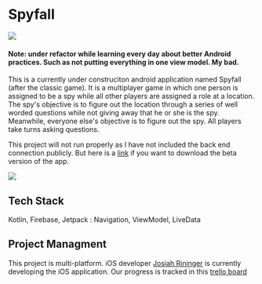 # Spyfall

![](https://firebasestorage.googleapis.com/v0/b/github-images.appspot.com/o/Artboard%20%E2%80%93%201.jpg?alt=media&token=c07e6747-6fe3-4083-a889-f5c016d53c39)
#### Note: under refactor  while learning every day about better Android practices. Such as not putting everything in one view model. My bad.

This is a currently under construciton android application named Spyfall (after the classic game). It is a multiplayer game in which one person is assigned to be a spy while 
all other players are assigned a role at a location. The spy's objective is to figure out the location through a series of well worded questions while not giving
away that he or she is the spy. Meanwhile, everyone else's objective is to figure out the spy. All players take turns asking questions. 

This project will not run properly as I have not included the back end connection publicly. But here is a [link](https://appdistribution.firebase.dev/i/ybHzYTED) if you want to download the beta version of the app. 

![](https://firebasestorage.googleapis.com/v0/b/github-images.appspot.com/o/all-spyfall.png?alt=media&token=2e107a46-b4c9-4f6e-8dea-df70f7f57950)
 

## Tech Stack
Kotlin, Firebase, Jetpack : Navigation, ViewModel, LiveData

## Project Managment
This project is multi-platform. iOS developer [Josiah Rininger](https://github.com/JosiahRininger) is currently developing the iOS application. Our progress is tracked in this [trello board](https://trello.com/b/HqUDTDkq/spyfall-v1)
